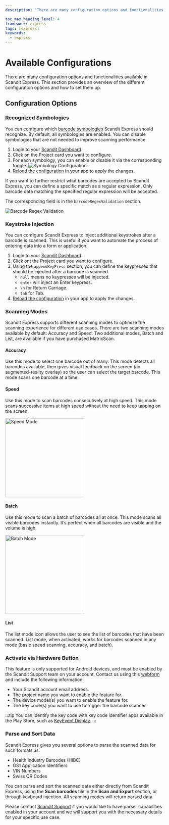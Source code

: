 ```yaml
---
description: "There are many configuration options and functionalities available in Scandit Express. This section provides an overview of the different configuration options and how to set them up.                                                                         "

toc_max_heading_level: 4
framework: express
tags: [express]
keywords:
  - express
---
```


# Available Configurations

There are many configuration options and functionalities available in Scandit Express. This section provides an overview of the different configuration options and how to set them up.

## Configuration Options

### Recognized Symbologies

You can configure which [barcode symbologies](/barcode-symbologies.md) Scandit Express should recognize. By default, all symbologies are enabled. You can disable symbologies that are not needed to improve scanning performance.

1. Login to your [Scandit Dashboard](https://ssl.scandit.com/).
2. Click on the Project card you want to configure.
3. For each symbology, you can enable or disable it via the corresponding toggle.
    ![Symbology Configuration](/img/express/enabled_symbology.png)
4. [Reload the configuration](/hosted/express/getting-started/rollout.md#updating-configuration) in your app to apply the changes.

If you want to further restrict what barcodes are accepted by Scandit Express, you can define a specific match as a regular expression. Only barcode data matching the specified regular expression will be accepted.

The corresponding field is in the `barcodeRegexValidation` section.

![Barcode Regex Validation](/img/express/regex_validation.png)

### Keystroke Injection

You can configure Scandit Express to inject additional keystrokes after a barcode is scanned. This is useful if you want to automate the process of entering data into a form or application.

1. Login to your [Scandit Dashboard](https://ssl.scandit.com/).
2. Click ont the Project card you want to configure.
3. Using the `appendKeyPress` section, you can define the keypresses that should be injected after a barcode is scanned.
    * `null` means no keypresses will be injected.
    * `enter` will inject an Enter keypress.
    * `\n` for Return Carriage.
    * `tab` for Tab.
4. [Reload the configuration](/hosted/express/getting-started/rollout.md#updating-configuration) in your app to apply the changes.

### Scanning Modes

Scandit Express supports different scanning modes to optimize the scanning experience for different use cases. There are two scanning modes available by default: Accuracy and Speed. Two additional modes, Batch and List, are available if you have purchased MatrixScan.

#### Accuracy

Use this mode to select one barcode out of many. This mode detects all barcodes available, then gives visual feedback on the screen (an augmented-reality overlay) so the user can select the target barcode. This mode scans one barcode at a time.

#### Speed

Use this mode to scan barcodes consecutively at high speed. This mode scans successive items at high speed without the need to keep tapping on the screen.

<img src="/img/express/speed.gif" alt="Speed Mode" width="250px" />

#### Batch

Use this mode to scan a batch of barcodes all at once. This mode scans all visible barcodes instantly. It’s perfect when all barcodes are visible and the volume is high.

<img src="/img/express/batch.gif" alt="Batch Mode" width="250px" />

#### List

The list mode icon allows the user to see the list of barcodes that have been scanned. List mode, when activated, works for barcodes scanned in any mode (basic speed scanning, accuracy, and batch).

### Activate via Hardware Button

This feature is only supported for Android devices, and must be enabled by the Scandit Support team on your account. Contact us using this [webform](https://support.scandit.com/hc/en-us/requests/new) and include the following information:

* Your Scandit account email address.
* The project name you want to enable the feature for.
* The device model(s) you want to enable the feature for.
* The key code(s) you want to use to trigger the barcode scanner.

:::tip
You can identify the key code with key code identifier apps available in the Play Store, such as [KeyEvent Display](https://play.google.com/store/apps/details?id=aws.apps.keyeventdisplay).
:::

### Parse and Sort Data

Scandit Express gives you several options to parse the scanned data for such formats as:

* Health Industry Barcodes (HIBC)
* GS1 Application Identifiers
* VIN Numbers
* Swiss QR Codes

You can parse and sort the scanned data either directly from Scandit Express, using the **Scan barcodes** tile in the **Scan and Export** section, or through keyboard injection. All scanning modes will return parsed data.

Please contact [Scandit Support](mailto:support@scandit.com) if you would like to have parser capabilities enabled in your account and we will support you with the necessary details for your specific use case.